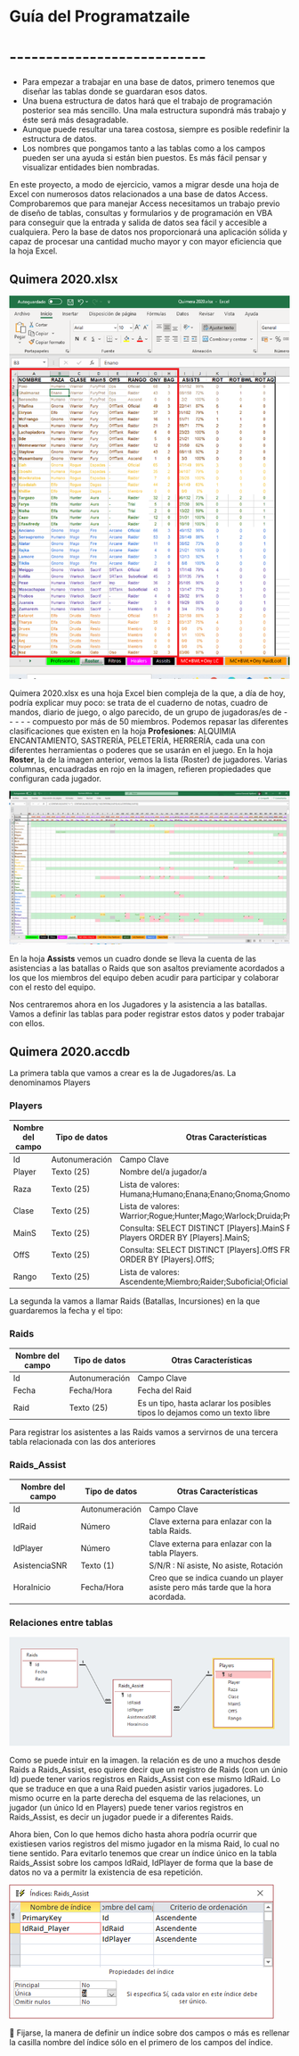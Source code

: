 # Guía del Programatzaile
# ---------------------------

* Para empezar a trabajar en una base de datos, primero tenemos que diseñar las tablas donde se guardaran esos datos.
* Una buena estructura de datos hará que el trabajo de programación posterior sea más sencillo. Una mala estructura supondrá más trabajo y éste será más desagradable.
* Aunque puede resultar una tarea costosa, siempre es posible redefinir la estructura de datos. 
* Los nombres que pongamos tanto a las tablas como a los campos pueden ser una ayuda si están bien puestos. Es más fácil pensar y visualizar entidades bien nombradas.

En este proyecto, a modo de ejercicio, vamos a migrar desde una hoja de Excel con numerosos datos relacionados a una base de datos Access. Comprobaremos que para manejar Access necesitamos un trabajo previo de diseño de tablas, consultas y formularios y de programación en VBA para conseguir que la entrada y salida de datos sea fácil y accesible a cualquiera. Pero la base de datos nos proporcionará una aplicación sólida y capaz de procesar una cantidad mucho mayor y con mayor eficiencia que la hoja Excel.

## Quimera 2020.xlsx
![Roster](/images/Roster.png)

Quimera 2020.xlsx es una hoja Excel bien compleja de la que, a día de hoy, podría explicar muy poco: se trata de el cuaderno de notas, cuadro de mandos, diario de juego, o algo parecido, de un grupo de jugadoras/es de - - - - - compuesto por más de 50 miembros. Podemos repasar las diferentes clasificaciones que existen en la hoja **Profesiones**: ALQUIMIA ENCANTAMIENTO, SASTRERÍA, PELETERÍA, HERRERÍA, cada una con diferentes herramientas o poderes que se usarán en el juego.
En la hoja **Roster**, la de la imagen anterior, vemos la lista (Roster) de jugadores. Varias columnas, encuadradas en rojo en la imagen, refieren propiedades que configuran cada jugador. 

![Assists](/images/Assists.png)

En la hoja **Assists** vemos un cuadro donde se lleva la cuenta de las asistencias a las batallas o Raids que son asaltos previamente acordados a los que los miembros del equipo deben acudir para participar y colaborar con el resto del equipo. 

Nos centraremos ahora en los Jugadores y la asistencia a las batallas. Vamos a definir las tablas para poder registrar estos datos y poder trabajar con ellos.

## Quimera 2020.accdb

La primera tabla que vamos a crear es la de Jugadores/as. La denominamos Players

### Players
Nombre del campo | Tipo de datos | Otras Características
------------ | ------------- | -------------
Id | Autonumeración | Campo Clave
Player | Texto (25) | Nombre del/a jugador/a
Raza | Texto (25) | Lista de valores: Humana;Humano;Enana;Enano;Gnoma;Gnomo;Elfa, Elfo
Clase | Texto (25) | Lista de valores: Warrior;Rogue;Hunter;Mago;Warlock;Druida;Priest;Paladin
MainS | Texto (25) | Consulta: SELECT DISTINCT [Players].MainS FROM Players ORDER BY [Players].MainS; 
OffS | Texto (25) | Consulta: SELECT DISTINCT [Players].OffS FROM Players ORDER BY [Players].OffS; 
Rango | Texto (25) | Lista de valores: Ascendente;Miembro;Raider;Suboficial;Oficial

La segunda la vamos a llamar Raids (Batallas, Incursiones) en la que guardaremos la fecha y el tipo:

### Raids
Nombre del campo | Tipo de datos | Otras Características
------------ | ------------- | -------------
Id | Autonumeración | Campo Clave
Fecha | Fecha/Hora | Fecha del Raid
Raid | Texto (25) | Es un tipo, hasta aclarar los posibles tipos lo dejamos como un texto libre

Para registrar los asistentes a las Raids vamos a servirnos de una tercera tabla relacionada con las dos anteriores

### Raids_Assist
Nombre del campo | Tipo de datos | Otras Características
------------ | ------------- | -------------
Id | Autonumeración | Campo Clave
IdRaid | Número | Clave externa para enlazar con la tabla Raids.
IdPlayer | Número | Clave externa para enlazar con la tabla Players.
AsistenciaSNR | Texto (1) | S/N/R : Ní asiste, No asiste, Rotación
HoraInicio | Fecha/Hora | Creo que se indica cuando un player asiste pero más tarde que la hora acordada.

### Relaciones entre tablas

![Relaciones](/images/RelacionesTablas.png)

Como se puede intuir en la imagen. la relación es de uno a muchos desde Raids a Raids_Assist, eso quiere decir que un registro de Raids (con un únio Id) puede tener varios registros en Raids_Assist con ese mismo IdRaid. Lo que se traduce en que a una Raid pueden asistir varios jugadores. Lo mismo ocurre en la parte derecha del esquema de las relaciones, un jugador (un único Id en Players) puede tener varios registros en Raids_Assist, es decir un jugador puede ir a diferentes Raids.

Ahora bien, Con lo que hemos dicho hasta ahora podría ocurrir que existiesen varios registros del mismo jugador en la misma Raid, lo cual no tiene sentido. Para evitarlo tenemos que crear un índice único en la tabla Raids_Assist sobre los campos IdRaid, IdPlayer de forma que la base de datos no va a permitr la existencia de esa repetición.

![Índice Único](/images/IndiceUnico.png)

:eyes: Fijarse, la manera de definir un índice sobre dos campos o más es rellenar la casilla nombre del índice sólo en el primero de los campos del índice.
